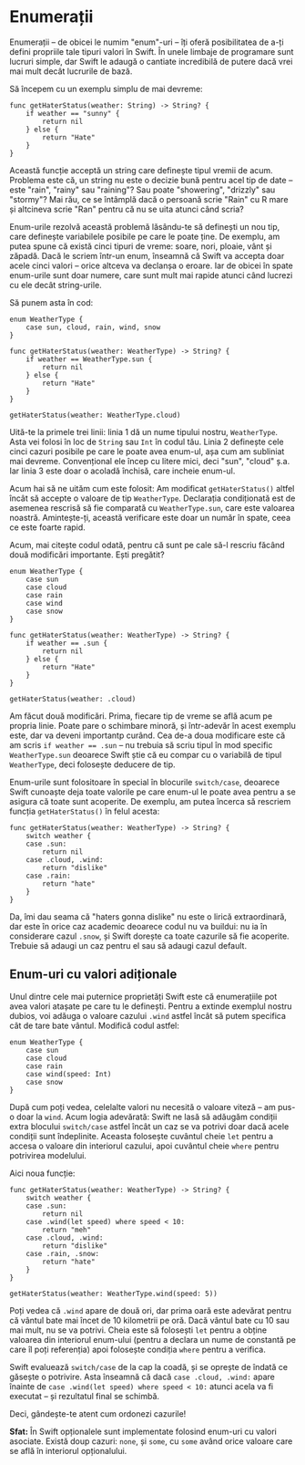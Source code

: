 # Enumerații

Enumerații – de obicei le numim "enum"-uri – îți oferă posibilitatea de a-ți defini propriile tale tipuri valori în Swift. În unele limbaje de programare sunt lucruri simple, dar Swift le adaugă o cantiate incredibilă de putere dacă vrei mai mult decât lucrurile de bază.   

Să începem cu un exemplu simplu de mai devreme:

    func getHaterStatus(weather: String) -> String? {
        if weather == "sunny" {
            return nil
        } else {
            return "Hate"
        }
    }

Această funcție acceptă un string care definește tipul vremii de acum. Problema este că, un string nu este o decizie bună pentru acel tip de date – este "rain", "rainy" sau "raining"? Sau poate "showering", "drizzly" sau "stormy"? Mai rău, ce se întâmplă dacă o persoană scrie "Rain" cu R mare și altcineva scrie "Ran" pentru că nu se uita atunci când scria?

Enum-urile rezolvă această problemă lăsându-te să definești un nou tip, care definește variabilele posibile pe care le poate ține. De exemplu, am putea spune că există cinci tipuri de vreme: soare, nori, ploaie, vânt și zăpadă. Dacă le scriem într-un enum, înseamnă că Swift va accepta doar acele cinci valori – orice altceva va declanșa o eroare. Iar de obicei în spate enum-urile sunt doar numere, care sunt mult mai rapide atunci când lucrezi cu ele decât string-urile.

Să punem asta în cod:

    enum WeatherType {
        case sun, cloud, rain, wind, snow
    }

    func getHaterStatus(weather: WeatherType) -> String? {
        if weather == WeatherType.sun {
            return nil
        } else {
            return "Hate"
        }
    }

    getHaterStatus(weather: WeatherType.cloud)

Uită-te la primele trei linii: linia 1 dă un nume tipului nostru, `WeatherType`. Asta vei folosi în loc de `String` sau `Int` în codul tău. Linia 2 definește cele cinci cazuri posibile pe care le poate avea enum-ul, așa cum am subliniat mai devreme. Convențional ele încep cu litere mici, deci "sun", "cloud" ș.a. Iar linia 3 este doar o acoladă închisă, care incheie enum-ul. 

Acum hai să ne uităm cum este folosit: Am modificat `getHaterStatus()` altfel încât să accepte o valoare de tip `WeatherType`. Declarația condiționată est de asemenea rescrisă să fie comparată cu `WeatherType.sun`, care este valoarea noastră. Amintește-ți, această verificare este doar un număr în spate, ceea ce este foarte rapid.

Acum, mai citește codul odată, pentru că sunt pe cale să-l rescriu făcând două modificări importante. Ești pregătit?

    enum WeatherType {
        case sun
        case cloud
        case rain
        case wind
        case snow
    }

    func getHaterStatus(weather: WeatherType) -> String? {
        if weather == .sun {
            return nil
        } else {
            return "Hate"
        }
    }

    getHaterStatus(weather: .cloud)

Am făcut două modificări. Prima, fiecare tip de vreme se află acum pe propria linie. Poate pare o schimbare minoră, și într-adevăr în acest exemplu este, dar va deveni importantp curând. Cea de-a doua modificare este că am scris `if weather == .sun` – nu trebuia să scriu tipul în mod specific `WeatherType.sun` deoarece Swift știe că eu compar cu o variabilă de tipul `WeatherType`, deci folosește deducere de tip.

Enum-urile sunt folositoare în special în blocurile `switch/case`, deoarece Swift cunoaște deja toate valorile pe care enum-ul le poate avea pentru a se asigura că toate sunt acoperite. De exemplu, am putea încerca să rescriem funcția `getHaterStatus()` în felul acesta:

    func getHaterStatus(weather: WeatherType) -> String? {
        switch weather {
        case .sun:
            return nil
        case .cloud, .wind:
            return "dislike"
        case .rain:
            return "hate"
        }
    }

Da, îmi dau seama că "haters gonna dislike" nu este o lirică extraordinară, dar este în orice caz academic deoarece codul nu va buildui: nu ia în considerare cazul `.snow`, și Swift dorește ca toate cazurile să fie acoperite. Trebuie să adaugi un caz pentru el sau să adaugi cazul default.

## Enum-uri cu valori adiționale

Unul dintre cele mai puternice proprietăți Swift este că enumerațiile pot avea valori atașate pe care tu le definești. Pentru a extinde exemplul nostru dubios, voi adăuga o valoare cazului `.wind` astfel încât să putem specifica cât de tare bate vântul. Modifică codul astfel:

    enum WeatherType {
        case sun
        case cloud
        case rain
        case wind(speed: Int)
        case snow
    }

După cum poți vedea, celelalte valori nu necesită o valoare viteză – am pus-o doar la `wind`. Acum logia adevărată: Swift ne lasă să adăugăm condiții extra blocului `switch/case` astfel încât un caz se va potrivi doar dacă acele condiții sunt îndeplinite. Aceasta folosește cuvântul cheie `let` pentru a accesa o valoare din interiorul cazului, apoi cuvântul cheie `where` pentru potrivirea modelului.

Aici noua funcție:

    func getHaterStatus(weather: WeatherType) -> String? {
        switch weather {
        case .sun:
            return nil
        case .wind(let speed) where speed < 10:
            return "meh"
        case .cloud, .wind:
            return "dislike"
        case .rain, .snow:
            return "hate"
        }
    }

    getHaterStatus(weather: WeatherType.wind(speed: 5))

Poți vedea că `.wind` apare de două ori, dar prima oară este adevărat pentru că vântul bate mai încet de 10 kilometrii pe oră. Dacă vântul bate cu 10 sau mai mult, nu se va potrivi. Cheia este să folosești `let` pentru a obține valoarea din interiorul enum-ului (pentru a declara un nume de constantă pe care îl poți referenția) apoi folosește condiția `where` pentru a verifica.

Swift evaluează `switch/case` de la cap la coadă, și se oprește de îndată ce găsește o potrivire. Asta înseamnă că dacă `case .cloud, .wind:` apare înainte de `case .wind(let speed) where speed < 10:` atunci acela va fi executat – și rezultatul final se schimbă.

Deci, gândește-te atent cum ordonezi cazurile!

**Sfat:** În Swift opționalele sunt implementate folosind enum-uri cu valori asociate.  Există doup cazuri: `none`, și `some`, cu `some` având orice valoare care se află în interiorul opționalului.
